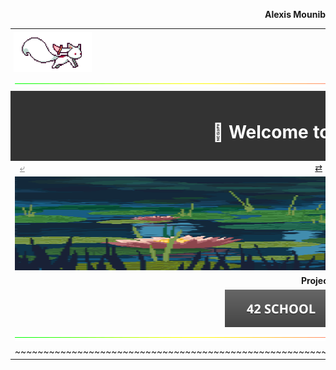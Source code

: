 <p align="right"><b>Alexis Mounib</b></p>
<table align="center" width="100%"">
	<!--------------------------->
	<!-- Icon                  -->
	<!--------------------------->
	<tr>
		<td colspan=" 3" align="left" style="padding:5px;">
			<img src="https://raw.githubusercontent.com/zoyern/zoyern/main/assets/images/icon.gif" height="64">
		</td>
	</tr>
	<!-- Séparateur -->
	<tr>
		<td colspan="3">
			<img src="https://raw.githubusercontent.com/zoyern/zoyern/main/assets/images/sep.gif" width="100%" height="10px">
		</td>
	</tr>
	<!--------------------------->
	<!-- Welcome message       -->
	<!--------------------------->
	<tr>
		<td colspan="3" align="center" bgcolor="#333" style="color: #fff; font-weight: bold; padding: 10px;">
			<h1>👋 Welcome to my GitHub </h1>
		</td>
	</tr>
	<!--------------------------->
	<!-- Navbar                -->
	<!--------------------------->
	<tr>
		<td align="left" width="33%">
			<a href="https://github.com/zoyern/zoyern/tree/main" style="
        padding: 4px 8px;
        border-radius: 2px;
        width: 60px;
        height: 30px;
        text-align: center;
        color:gray;" ">⤶</a>
    </td>
    <td align="center" width="33%">
					<a href="https://github.com/zoyern?tab=repositories" style="
        padding: 4px 8px;
        border-radius: 2px;
        width: 60px;
        height: 30px;
        text-align: center;
      ">⇄</a>
			</td>
			<td align="right" width="33%">
				<a href="https://github.com/zoyern" style="
        padding: 4px 8px;
        border-radius: 2px;
        width: 60px;
        height: 30px;
        text-align: center;
      ">⌬</a>
			</td>
		</tr>
		<!--------------------------->
		<!-- Banner                -->
		<!--------------------------->
		<tr>
			<td colspan="3">
				<img src="https://raw.githubusercontent.com/zoyern/zoyern/main/assets/images/banner.gif" width="100%" height="150px">
			</td>
		</tr>
		<!--------------------------->
		<!-- Projets               -->
		<!--------------------------->
		<tr>
			<td align="center" colspan="3" width="100%">
				<b>Projects</b>
			</td>
		</tr>
		<tr>
			<td align="center" colspan="3" width="100%">
				<a href="https://github.com/zoyern/42_school">
					<img src="https://raw.githubusercontent.com/zoyern/zoyern/main/assets/navigation/42_school_commits.svg?raw=true"
						alt="42_school ">
				</a>
			</td>
		</tr>
		<!-- Séparateur -->
		<tr>
			<td colspan="3">
				<img src="https://raw.githubusercontent.com/zoyern/zoyern/main/assets/images/sep.gif" width="100%" height="10px">
			</td>
		</tr>
		<tr>
			<td align="center" colspan="3" width="100%">
				<span>~</span><span>~</span><span>~</span><span>~</span><span>~</span><span>~</span><span>~</span><span>~</span><span>~</span><span>~</span><span>~</span><span>~</span><span>~</span><span>~</span><span>~</span><span>~</span><span>~</span><span>~</pan><span>~</span><span>~</span><span>~</span><span>~</span><span>~</span><span>~</span><span>~</span><span>~</span><span>~</span><span>~</span><span>~</span><span>~</span><span>~</span><span>~</span><span>~</span><span>~</span><span>~</span><span>~</span><span>~</span><span>~</span><span>~</span><span>~</span><span>~</span><span>~</span><span>~</span><span>~</span><span>~</span><span>~</span><span>~</span><span>~</span><span>~</span><span>~</span><span>~</span><span>~</span><span>~</span><span>~</span><span>~</span><span>~</span><span>~</span><span>~</span><span>~</span><span>~</span><span>~</span><span>~</span><span>~</span><span>~</span><span>~</span><span>~</span><span>~</span><span>~</span><span>~</span><span>~</span><span>~</span><span>~</span><span>~</span><span>~</span><span>~</span><span>~</span><span>~</span><span>~</span><span>~</span><span>~</span><span>~</span><span>~</span><span>~</span><span>~</span><span>~</span><span>~</span><span>~</span>span><span>~</span><span>~</span><span>~</span><span>~</span><span>~</span><span>~</span><span>~</span><span>~</span><span>~</span><span>~</span><span>~</span>span>
		</td>
	</tr>
</table>
